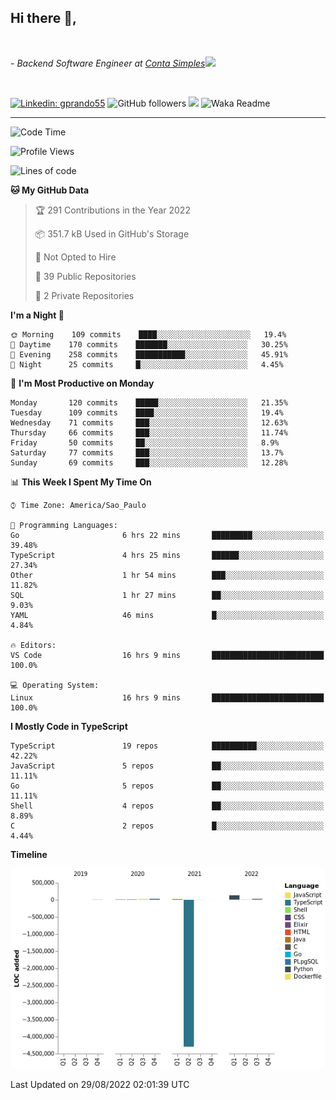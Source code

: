 <h2>Hi there  👋,</h2> </br>

<p><em>- Backend Software Engineer at <a href="https://contasimples.com">Conta Simples</a><img src="https://media.giphy.com/media/WUlplcMpOCEmTGBtBW/giphy.gif" width="30"> 
</em></p></br>


[![Linkedin: gprando55](https://img.shields.io/badge/-gprando55-blue?style=flat-square&logo=Linkedin&logoColor=white&link=https://www.linkedin.com/in/gprando55/)](https://www.linkedin.com/in/gprando55)
![GitHub followers](https://img.shields.io/github/followers/gprando55?label=Follow&style=social)
![](https://visitor-badge.glitch.me/badge?page_id=gprando55.gprando55)
![Waka Readme](https://github.com/gprando55/gprando55/workflows/Waka%20Readme/badge.svg)

---
<!--START_SECTION:waka-->
![Code Time](http://img.shields.io/badge/Code%20Time-1%2C974%20hrs%2045%20mins-blue)

![Profile Views](http://img.shields.io/badge/Profile%20Views-3-blue)

![Lines of code](https://img.shields.io/badge/From%20Hello%20World%20I%27ve%20Written--4%20Million%20lines%20of%20code-blue)

**🐱 My GitHub Data** 

> 🏆 291 Contributions in the Year 2022
 > 
> 📦 351.7 kB Used in GitHub's Storage 
 > 
> 🚫 Not Opted to Hire
 > 
> 📜 39 Public Repositories 
 > 
> 🔑 2 Private Repositories  
 > 
**I'm a Night 🦉** 

```text
🌞 Morning    109 commits    ████░░░░░░░░░░░░░░░░░░░░░   19.4% 
🌆 Daytime    170 commits    ███████░░░░░░░░░░░░░░░░░░   30.25% 
🌃 Evening    258 commits    ███████████░░░░░░░░░░░░░░   45.91% 
🌙 Night      25 commits     █░░░░░░░░░░░░░░░░░░░░░░░░   4.45%

```
📅 **I'm Most Productive on Monday** 

```text
Monday       120 commits    █████░░░░░░░░░░░░░░░░░░░░   21.35% 
Tuesday      109 commits    ████░░░░░░░░░░░░░░░░░░░░░   19.4% 
Wednesday    71 commits     ███░░░░░░░░░░░░░░░░░░░░░░   12.63% 
Thursday     66 commits     ███░░░░░░░░░░░░░░░░░░░░░░   11.74% 
Friday       50 commits     ██░░░░░░░░░░░░░░░░░░░░░░░   8.9% 
Saturday     77 commits     ███░░░░░░░░░░░░░░░░░░░░░░   13.7% 
Sunday       69 commits     ███░░░░░░░░░░░░░░░░░░░░░░   12.28%

```


📊 **This Week I Spent My Time On** 

```text
⌚︎ Time Zone: America/Sao_Paulo

💬 Programming Languages: 
Go                       6 hrs 22 mins       █████████░░░░░░░░░░░░░░░░   39.48% 
TypeScript               4 hrs 25 mins       ██████░░░░░░░░░░░░░░░░░░░   27.34% 
Other                    1 hr 54 mins        ███░░░░░░░░░░░░░░░░░░░░░░   11.82% 
SQL                      1 hr 27 mins        ██░░░░░░░░░░░░░░░░░░░░░░░   9.03% 
YAML                     46 mins             █░░░░░░░░░░░░░░░░░░░░░░░░   4.84%

🔥 Editors: 
VS Code                  16 hrs 9 mins       █████████████████████████   100.0%

💻 Operating System: 
Linux                    16 hrs 9 mins       █████████████████████████   100.0%

```

**I Mostly Code in TypeScript** 

```text
TypeScript               19 repos            ██████████░░░░░░░░░░░░░░░   42.22% 
JavaScript               5 repos             ██░░░░░░░░░░░░░░░░░░░░░░░   11.11% 
Go                       5 repos             ██░░░░░░░░░░░░░░░░░░░░░░░   11.11% 
Shell                    4 repos             ██░░░░░░░░░░░░░░░░░░░░░░░   8.89% 
C                        2 repos             █░░░░░░░░░░░░░░░░░░░░░░░░   4.44%

```


**Timeline**

![Chart not found](https://raw.githubusercontent.com/gprando55/gprando55/master/charts/bar_graph.png) 


 Last Updated on 29/08/2022 02:01:39 UTC
<!--END_SECTION:waka-->
